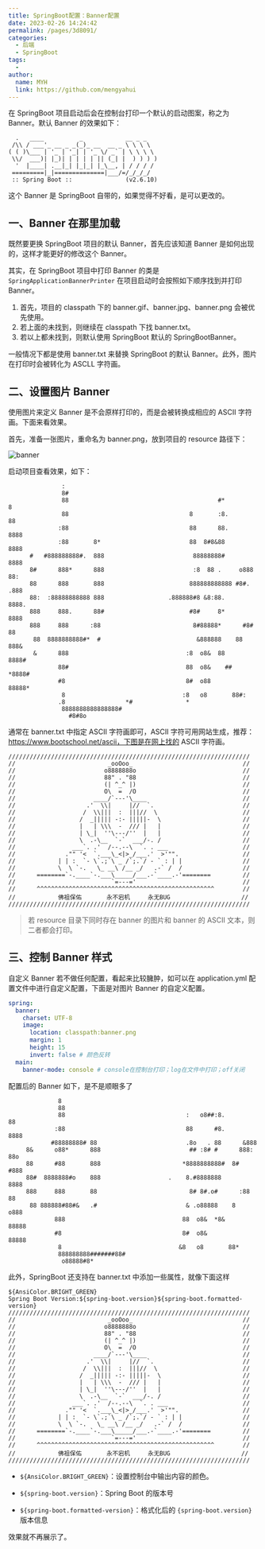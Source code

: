 ```yaml
---
title: SpringBoot配置：Banner配置
date: 2023-02-26 14:24:42
permalink: /pages/3d8091/
categories:
  - 后端
  - SpringBoot
tags:
  - 
author: 
  name: MYH
  link: https://github.com/mengyahui
---
```

在 SpringBoot 项目启动后会在控制台打印一个默认的启动图案，称之为 Banner。默认 Banner 的效果如下：

```jinja2
  .   ____          _            __ _ _
 /\\ / ___'_ __ _ _(_)_ __  __ _ \ \ \ \
( ( )\___ | '_ | '_| | '_ \/ _` | \ \ \ \
 \\/  ___)| |_)| | | | | || (_| |  ) ) ) )
  '  |____| .__|_| |_|_| |_\__, | / / / /
 =========|_|==============|___/=/_/_/_/
 :: Spring Boot ::               (v2.6.10)
```

这个 Banner 是 SpringBoot 自带的，如果觉得不好看，是可以更改的。

## 一、Banner 在那里加载

既然要更换 SpringBoot 项目的默认 Banner，首先应该知道 Banner 是如何出现的，这样才能更好的修改这个 Banner。

其实，在 SpringBoot 项目中打印 Banner 的类是 `SpringApplicationBannerPrinter` 在项目启动时会按照如下顺序找到并打印 Banner。

1. 首先，项目的 classpath 下的 banner.gif、banner.jpg、banner.png 会被优先使用。
2. 若上面的未找到，则继续在 classpath 下找 banner.txt。
3. 若以上都未找到，则默认使用 SpringBoot 默认的 SpringBootBanner。

一般情况下都是使用 banner.txt 来替换 SpringBoot 的默认 Banner。此外，图片在打印时会被转化为 ASCLL 字符画。

## 二、设置图片 Banner

使用图片来定义 Banner 是不会原样打印的，而是会被转换成相应的 ASCII 字符画。下面来看效果。

首先，准备一张图片，重命名为 banner.png，放到项目的 resource 路径下：

![banner](assets/banner-16739548737831.png)

启动项目查看效果，如下：

```jinja2
               :                                                              
               8#                                                             
               88                                          #*          8      
               88                                  8       :8.         88     
              :88                                  88      88.       8888     
              :88       8*                         88  8#8&88       8888      
      #   #888888888#.  888                         88888888#      8888       
      8#      888*      888                         :8  88 .     o888    88:  
      88      888       888                        888888888888 #8#.   .888   
      88:  :88888888888 888                  .888888#8 &8:88.         8888.   
      888     888.      88#                        #8#     8*       8888      
      888     888      :88                          8#88888*      #8#      88 
       88  8888888888#*  #                           &888888    88       888& 
       &      888                                 :8  o8&  88          8888#  
              88#                                 88  o8&    ##     *8888#    
              #8                                  8#  o88         88888*      
               8                                 :8   o8       88#:           
              .8                 *#               *                           
               8888888888888888#                                              
                 #8#8o                                                        
```

通常在 banner.txt 中指定 ASCII 字符画即可，ASCII 字符可用网站生成，推荐：https://www.bootschool.net/ascii，下图是在网上找的 ASCII 字符画。

```jinja2
////////////////////////////////////////////////////////////////////
//                          _ooOoo_                               //
//                         o8888888o                              //
//                         88" . "88                              //
//                         (| ^_^ |)                              //
//                         O\  =  /O                              //
//                      ____/`---'\____                           //
//                    .'  \\|     |//  `.                         //
//                   /  \\|||  :  |||//  \                        //
//                  /  _||||| -:- |||||-  \                       //
//                  |   | \\\  -  /// |   |                       //
//                  | \_|  ''\---/''  |   |                       //
//                  \  .-\__  `-`  ___/-. /                       //
//                ___`. .'  /--.--\  `. . ___                     //
//              ."" '<  `.___\_<|>_/___.'  >'"".                  //
//            | | :  `- \`.;`\ _ /`;.`/ - ` : | |                 //
//            \  \ `-.   \_ __\ /__ _/   .-` /  /                 //
//      ========`-.____`-.___\_____/___.-`____.-'========         //
//                           `=---='                              //
//      ^^^^^^^^^^^^^^^^^^^^^^^^^^^^^^^^^^^^^^^^^^^^^^^^^^        //
//            佛祖保佑       永不宕机     永无BUG                    //
////////////////////////////////////////////////////////////////////
```

> 若 resource 目录下同时存在 banner 的图片和 banner 的 ASCII 文本，则二者都会打印。

## 三、控制 Banner 样式

自定义 Banner 若不做任何配置，看起来比较臃肿，如可以在 application.yml 配置文件中进行自定义配置，下面是对图片 Banner 的自定义配置。

```yaml
spring:
  banner:
    charset: UTF-8
    image:
      location: classpath:banner.png
      margin: 1
      height: 15
      invert: false # 颜色反转
  main:
    banner-mode: console # console在控制台打印；log在文件中打印；off关闭
```

配置后的 Banner 如下，是不是顺眼多了

```jinja2
              8                                                              
              88                                                             
              88                                  :   o8##:8.         88     
             :88                                  88      #8.       8888     
            #88888888# 88                         .8o   . 88      &888       
     8&      o88*      888                         ## :8# #      888:   88o  
     88      #88       888                       *8888888888#  8#     #888   
     88#  8888888#o    888                   .    8.#8888888        8888     
     888     888       88                          8# 8#.o#      :88      88 
      88 888888#88#&   .#                         & .o88888    8       o888  
             888                                 88  o8&  *8&        88888   
             #8                                  8#  o8&          88888      
              8                                 &8   o8       88*            
              888888888#######88#                                            
               o88888#8*   
```

此外，SpringBoot 还支持在 banner.txt 中添加一些属性，就像下面这样

```jinja2
${AnsiColor.BRIGHT_GREEN}
Spring Boot Version:${spring-boot.version}${spring-boot.formatted-version}
////////////////////////////////////////////////////////////////////
//                          _ooOoo_                               //
//                         o8888888o                              //
//                         88" . "88                              //
//                         (| ^_^ |)                              //
//                         O\  =  /O                              //
//                      ____/`---'\____                           //
//                    .'  \\|     |//  `.                         //
//                   /  \\|||  :  |||//  \                        //
//                  /  _||||| -:- |||||-  \                       //
//                  |   | \\\  -  /// |   |                       //
//                  | \_|  ''\---/''  |   |                       //
//                  \  .-\__  `-`  ___/-. /                       //
//                ___`. .'  /--.--\  `. . ___                     //
//              ."" '<  `.___\_<|>_/___.'  >'"".                  //
//            | | :  `- \`.;`\ _ /`;.`/ - ` : | |                 //
//            \  \ `-.   \_ __\ /__ _/   .-` /  /                 //
//      ========`-.____`-.___\_____/___.-`____.-'========         //
//                           `=---='                              //
//      ^^^^^^^^^^^^^^^^^^^^^^^^^^^^^^^^^^^^^^^^^^^^^^^^^^        //
//            佛祖保佑       永不宕机     永无BUG                    //
////////////////////////////////////////////////////////////////////
```

- `${AnsiColor.BRIGHT_GREEN}`：设置控制台中输出内容的颜色。
- `${spring-boot.version}`：Spring Boot 的版本号

- `${spring-boot.formatted-version}`：格式化后的 `{spring-boot.version}` 版本信息

效果就不再展示了。
